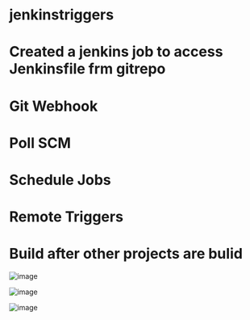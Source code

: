 # jenkinstriggers
# Created a jenkins job to access Jenkinsfile frm gitrepo
# Git Webhook
# Poll SCM
# Schedule Jobs
# Remote Triggers
# Build after other projects are bulid

![image](https://github.com/MuddamPoojithaa/jenkinstriggers/assets/127126687/34533f64-b6f6-4379-acc6-cf3207a06bac)

![image](https://github.com/MuddamPoojithaa/jenkinstriggers/assets/127126687/28035f88-05c9-4ea7-997d-a35d6c2716b5)

![image](https://github.com/MuddamPoojithaa/jenkinstriggers/assets/127126687/ae39c043-556a-46d3-b665-d8ddbe9d45be)








